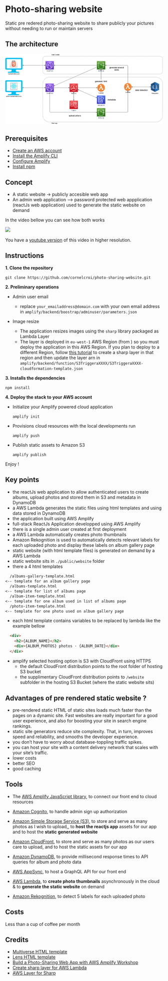 # Photo-sharing website

Static pre redered photo-sharing website to share publicly your pictures without needing to run or maintain servers


## The architecture

![](public/website/assets/img/manbehindlens.png)


## Prerequisites
- [Create an AWS account](https://aws.amazon.com/fr/premiumsupport/knowledge-center/create-and-activate-aws-account/)
- [Install the Amplify CLI](https://docs.amplify.aws/cli/start/install#install-the-amplify-cli)
- [Configure Amplify](https://docs.amplify.aws/cli/start/install#configure-the-amplify-cli)
- [Install npm](https://www.npmjs.com/get-npm)

## Concept

- A static website  -> publicly accesible web app
- An admin web application  --> password protected web appplication (reactJs web application) used to generate the static website on demand

In the video bellow you can see how both works

![](assets/out.gif)

You have a [youtube version](https://www.youtube.com/watch?v=nm4GbKUhm9U&ab_channel=ManBehindLens) of this video in higher resolution.

## Instructions

**1. Clone the repository**
  ```
  git clone https://github.com/cornelcroi/photo-sharing-website.git
  ```
**2. Preliminary operations**

- Admin user email
  - replace `your_emailaddress@domain.com` with your own email address in `amplify/backend/boostrap/adminuser/parameters.json`

- Image resize
  - The application resizes images using the `sharp` library packaged as Lambda Layer
  - The layer is deployed in `eu-west-1` AWS Region (from ) so you must deploy the application in this AWS Region. If you plan to deploy to a different Region, follow [this tutorial](https://aws.amazon.com/blogs/compute/using-lambda-layers-to-simplify-your-development-process) to create a sharp layer in that region and then update the layer arn in  `amplify/backend/function/S3TriggeraXXXX/S3TriggeraXXXX-cloudformation-template.json`

**3. Installs the dependencies**
  ```
  npm install
  ```


**4. Deploy the stack to your AWS account**
  - Initialize your Amplify powered cloud application
    ```
    amplify init
    ```
  - Provisions cloud resources with the local developments run
    ```
    amplify push
    ```
  - Publish static assets to Amazon S3
    ```
    amplify publish
    ```
Enjoy !



## Key points

  - the reactJs web application to allow authenticated users to create albums, upload photos and stored them in S3 and metadata in DynamoDB
  - a AWS Lambda generates the static files using html templates and using data stored in DynamoDB
  - the application built using AWS Amplify
  - full-stack ReactJs Application developped using AWS Amplify
  - there is a single admin user created at first deployment 
  - a AWS Lambda automatically creates photo thumbnails
  - Amazon Rekognition is used to automatically detects relevant labels for each uploaded photo and display these labels on album gallery page
  - static website (with html template files) is generated on demand by a AWS Lambda
  - static website sits in `./public/website` folder
  - there a 4 html templates
  ```
    /albums-gallery-template.html                                       <-- template for an album gallery page
    /albums-template.html                                               <-- template for list of albums page
    /album-item-template.html                                           <-- template for one album used in list of albums page
    /photo-item-template.html                                           <-- template for one photo used on album gallery page
  ```
  - each html template contains variables to be replaced by lambda like the example bellow
  ```html
    <div>
      <h2>{ALBUM_NAME}</h2>
      <div>{ALBUM_PHOTOS} photos · {ALBUM_DATE}</div>
    </div>
  ```
  - amplify selected hosting option is S3 with CloudFront using HTTPS
    - the default  CloudFront distribution points to the root folder of hosting S3 bucket
    - the supplimentary CloudFront distribution points to `/website` subfolder in the hosting S3 Bucket (where the static website sits)



## Advantages of pre rendered static website ?

- pre-rendered static HTML of static sites loads much faster than the pages on a dynamic site. Fast websites are really important for a good user experience, and also for boosting your site in search engine rankings.
- static site generators reduce site complexity. That, in turn, improves speed and reliability, and smooths the developer experience.
- you don’t have to worry about database-toppling traffic spikes.
- you can host your site with a content delivery network that scales with your site’s traffic.
- lower costs
- better SEO
- good caching


 ## Tools

- The  [AWS Amplify JavaScript library](https://docs.amplify.aws/), to connect our front end to cloud resources
- [Amazon Cognito](https://aws.amazon.com/cognito/), to handle admin sign up authorization
- [Amazon Simple Storage Service (S3)](https://aws.amazon.com/s3/), to store and serve as many photos as I wish to upload,, to **host the reactjs app** assets for our app and to host the **static generated website**
- [Amazon CloudFront](https://aws.amazon.com/fr/cloudfront/), to store and serve as many photos as our users care to upload, and to host the static assets for our app

- [Amazon DynamoDB](https://aws.amazon.com/dynamodb/), to provide millisecond response times to API queries for album and photo data
- [AWS AppSync](https://aws.amazon.com/appsync/), to host a GraphQL API for our front end
- [AWS Lambda](https://aws.amazon.com/lambda/), to **create photo thumbnails** asynchronously in the cloud & to **generate the static website** on demand
- [Amazon Rekognition](https://aws.amazon.com/rekognition/), to detect 5 labels for each uploaded photo
   

## Costs
Less than a cup of coffee per month

## Credits

- [Multiverse HTML template](https://html5up.net/multiverse)
- [Lens HTML template](https://html5up.net/lens)
- [Build a Photo-Sharing Web App with AWS Amplify Workshop](https://amplify-workshop.go-aws.com/)
- [Create sharp layer for AWS Lambda](https://aws.amazon.com/blogs/compute/using-lambda-layers-to-simplify-your-development-process)
- [AWS Layer for Sharp ](https://github.com/woss/aws-lambda-layer-sharp)

